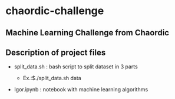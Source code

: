 # chaordic-challenge

Machine Learning Challenge from Chaordic
---
## Description of project files

* split_data.sh : bash script to split dataset in 3 parts

    * Ex.:$./split_data.sh data

* Igor.ipynb : notebook with machine learning algorithms

